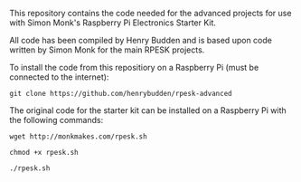 This repository contains the code needed for the advanced projects for use with Simon Monk's Raspberry Pi Electronics Starter Kit.

All code has been compiled by Henry Budden and is based upon code written by Simon Monk for the main RPESK projects. 

To install the code from this repositiory on a Raspberry Pi (must be connected to the internet):

`git clone https://github.com/henrybudden/rpesk-advanced`

The original code for the starter kit can be installed on a Raspberry Pi with the following commands: 

`wget http://monkmakes.com/rpesk.sh`

`chmod +x rpesk.sh`

`./rpesk.sh`
